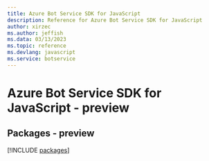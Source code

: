 ```yaml
---
title: Azure Bot Service SDK for JavaScript
description: Reference for Azure Bot Service SDK for JavaScript
author: xirzec
ms.author: jeffish
ms.data: 03/13/2023
ms.topic: reference
ms.devlang: javascript
ms.service: botservice
---
```

# Azure Bot Service SDK for JavaScript - preview
## Packages - preview
[!INCLUDE [packages](bot-service-index.md)]
